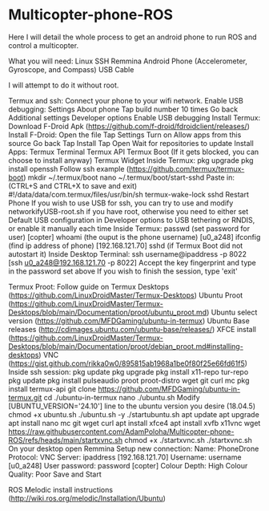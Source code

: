 # Multicopter-phone-ROS

Here I will detail the whole process to get an android phone to run ROS and control a multicopter.

What you will need:
Linux
  SSH
  Remmina
Android Phone (Accelerometer, Gyroscope, and Compass)
USB Cable

I will attempt to do it without root.

Termux and ssh:
Connect your phone to your wifi network.
Enable USB debugging:
  Settings
  About phone
  Tap build number 10 times
  Go back
  Additional settings
  Developer options
  Enable USB debugging
Install Termux:
  Download F-Droid Apk (https://github.com/f-droid/fdroidclient/releases/)
  Install F-Droid:
    Open the file
    Tap Settings
    Turn on Allow apps from this source
    Go back
    Tap Install
    Tap Open
    Wait for repositories to update
  Install Apps:
    Termux Terminal
    Termux API
    Termux Boot (If it gets blocked, you can choose to install anyway)
    Termux Widget
Inside Termux:
  pkg upgrade
  pkg install openssh
  Follow ssh example (https://github.com/termux/termux-boot)
  mkdir ~/.termux/boot
  nano ~/.termux/boot/start-sshd
  Paste in: (CTRL+S and CTRL+X to save and exit)
#!/data/data/com.termux/files/usr/bin/sh
termux-wake-lock
sshd
Restart Phone
If you wish to use USB for ssh, you can try to use and modify networkifyUSB-root.sh if you have root, otherwise you need to either set Default USB configuration in Developer options to USB tethering or RNDIS, or enable it manually each time
Inside Termux:
  passwd (set password for user) [copter]
  whoami (the ouput is the phone username) [u0_a248]
  ifconfig (find ip address of phone) [192.168.121.70]
  sshd (if Termux Boot did not autostart it)
Inside Desktop Terminal:
  ssh username@ipaddress -p 8022 [ssh u0_a248@192.168.121.70 -p 8022]
  Accept the key fingerprint and type in the password set above
  If you wish to finish the session, type 'exit'

Termux Proot:
Follow guide on Termux Desktops (https://github.com/LinuxDroidMaster/Termux-Desktops)
Ubuntu Proot (https://github.com/LinuxDroidMaster/Termux-Desktops/blob/main/Documentation/proot/ubuntu_proot.md)
Ubuntu select version (https://github.com/MFDGaming/ubuntu-in-termux)
Ubuntu Base releases (http://cdimages.ubuntu.com/ubuntu-base/releases/)
XFCE install (https://github.com/LinuxDroidMaster/Termux-Desktops/blob/main/Documentation/proot/debian_proot.md#installing-desktops)
VNC (https://gist.github.com/rikka0w0/895815ab1968a1be0f80f25e66fd61f5)
Inside ssh session:
  pkg update
  pkg upgrade
  pkg install x11-repo tur-repo
  pkg update
  pkg install pulseaudio proot proot-distro wget git curl mc
  pkg install termux-api
  git clone https://github.com/MFDGaming/ubuntu-in-termux.git
  cd ./ubuntu-in-termux
  nano ./ubuntu.sh
  Modify [UBUNTU_VERSION='24.10'] line to the ubuntu version you desire (18.04.5)
  chmod +x ubuntu.sh
  ./ubuntu.sh -y
  ./startubuntu.sh
  apt update 
  apt upgrade
  apt install nano mc git wget curl
  apt install xfce4
  apt install xvfb x11vnc
  wget https://raw.githubusercontent.com/AdamPoloha/Multicopter-phone-ROS/refs/heads/main/startxvnc.sh
  chmod +x ./startxvnc.sh
  ./startxvnc.sh
On your desktop open Remmina
Setup new connection:
  Name: PhoneDrone
  Protocol: VNC
  Server: ipaddress [192.168.121.70]
  Username: username [u0_a248]
  User password: password [copter]
  Colour Depth: High Colour
  Quality: Poor
Save and Start



  ROS Melodic install instructions (http://wiki.ros.org/melodic/Installation/Ubuntu)
